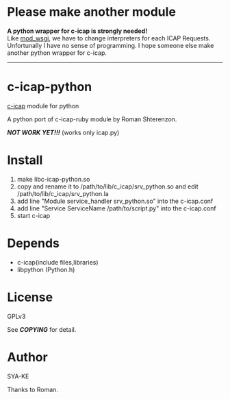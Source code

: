 Please make another module
=============
__A python wrapper for c-icap is strongly needed!__  
Like [mod\_wsgi](http://code.google.com/p/modwsgi/), we have to change interpreters for each ICAP Requests.  
Unfortunally I have no sense of programming. I hope someone else make another python wrapper for c-icap.

---

c-icap-python
=============

[c-icap](http://c-icap.sourceforge.net/) module for python
 
A python port of c-icap-ruby module by Roman Shterenzon. 

***NOT WORK YET!!!***
(works only icap.py)

Install
=============
1. make libc-icap-python.so
2. copy and rename it to /path/to/lib/c_icap/srv_python.so and edit /path/to/lib/c_icap/srv_python.la 
3. add line "Module service_handler srv_python.so" into the c-icap.conf
4. add line "Service ServiceName /path/to/script.py" into the c-icap.conf
5. start c-icap

Depends
=============
- c-icap(include files,libraries)
- libpython (Python.h)

License
=============
GPLv3

See ***COPYING*** for detail.

Author
=============
SYA-KE 
 
Thanks to Roman.

